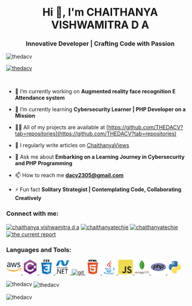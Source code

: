 <h1 align="center">Hi 👋, I'm CHAITHANYA VISHWAMITRA D A</h1>
<h3 align="center">Innovative Developer | Crafting Code with Passion</h3>

<p align="left"> <img src="https://komarev.com/ghpvc/?username=thedacv&label=Profile%20views&color=0e75b6&style=flat" alt="thedacv" /> </p>

<p align="left"> <a href="https://github.com/ryo-ma/github-profile-trophy"><img src="https://github-profile-trophy.vercel.app/?username=thedacv" alt="thedacv" /></a> </p>

<p align="left"> <a href="https://twitter.com/" target="blank"><img src="https://img.shields.io/twitter/follow/?logo=twitter&style=for-the-badge" alt="" /></a> </p>

- 🔭 I’m currently working on **Augmented reality face recognition E Attendance system**

- 🌱 I’m currently learning **Cybersecurity Learner | PHP Developer on a Mission**

- 👨‍💻 All of my projects are available at [https://github.com/THEDACV?tab=repositories](https://github.com/THEDACV?tab=repositories)

- 📝 I regularly write articles on [ChaithanyaViews](ChaithanyaViews)

- 💬 Ask me about **Embarking on a Learning Journey in Cybersecurity and PHP Programming**

- 📫 How to reach me **dacv2305@gmail.com**

- ⚡ Fun fact **Solitary Strategist | Contemplating Code, Collaborating Creatively**

<h3 align="left">Connect with me:</h3>
<p align="left">
<a href="https://linkedin.com/in/chaithanya vishwamitra d a" target="blank"><img align="center" src="https://raw.githubusercontent.com/rahuldkjain/github-profile-readme-generator/master/src/images/icons/Social/linked-in-alt.svg" alt="chaithanya vishwamitra d a" height="30" width="40" /></a>
<a href="https://fb.com/chaithanyatechie" target="blank"><img align="center" src="https://raw.githubusercontent.com/rahuldkjain/github-profile-readme-generator/master/src/images/icons/Social/facebook.svg" alt="chaithanyatechie" height="30" width="40" /></a>
<a href="https://instagram.com/chaithanyatechie" target="blank"><img align="center" src="https://raw.githubusercontent.com/rahuldkjain/github-profile-readme-generator/master/src/images/icons/Social/instagram.svg" alt="chaithanyatechie" height="30" width="40" /></a>
<a href="https://www.youtube.com/c/the current report" target="blank"><img align="center" src="https://raw.githubusercontent.com/rahuldkjain/github-profile-readme-generator/master/src/images/icons/Social/youtube.svg" alt="the current report" height="30" width="40" /></a>
</p>

<h3 align="left">Languages and Tools:</h3>
<p align="left"> <a href="https://aws.amazon.com" target="_blank" rel="noreferrer"> <img src="https://raw.githubusercontent.com/devicons/devicon/master/icons/amazonwebservices/amazonwebservices-original-wordmark.svg" alt="aws" width="40" height="40"/> </a> <a href="https://www.w3schools.com/cs/" target="_blank" rel="noreferrer"> <img src="https://raw.githubusercontent.com/devicons/devicon/master/icons/csharp/csharp-original.svg" alt="csharp" width="40" height="40"/> </a> <a href="https://www.w3schools.com/css/" target="_blank" rel="noreferrer"> <img src="https://raw.githubusercontent.com/devicons/devicon/master/icons/css3/css3-original-wordmark.svg" alt="css3" width="40" height="40"/> </a> <a href="https://dotnet.microsoft.com/" target="_blank" rel="noreferrer"> <img src="https://raw.githubusercontent.com/devicons/devicon/master/icons/dot-net/dot-net-original-wordmark.svg" alt="dotnet" width="40" height="40"/> </a> <a href="https://git-scm.com/" target="_blank" rel="noreferrer"> <img src="https://www.vectorlogo.zone/logos/git-scm/git-scm-icon.svg" alt="git" width="40" height="40"/> </a> <a href="https://www.w3.org/html/" target="_blank" rel="noreferrer"> <img src="https://raw.githubusercontent.com/devicons/devicon/master/icons/html5/html5-original-wordmark.svg" alt="html5" width="40" height="40"/> </a> <a href="https://www.java.com" target="_blank" rel="noreferrer"> <img src="https://raw.githubusercontent.com/devicons/devicon/master/icons/java/java-original.svg" alt="java" width="40" height="40"/> </a> <a href="https://developer.mozilla.org/en-US/docs/Web/JavaScript" target="_blank" rel="noreferrer"> <img src="https://raw.githubusercontent.com/devicons/devicon/master/icons/javascript/javascript-original.svg" alt="javascript" width="40" height="40"/> </a> <a href="https://www.mongodb.com/" target="_blank" rel="noreferrer"> <img src="https://raw.githubusercontent.com/devicons/devicon/master/icons/mongodb/mongodb-original-wordmark.svg" alt="mongodb" width="40" height="40"/> </a> <a href="https://www.php.net" target="_blank" rel="noreferrer"> <img src="https://raw.githubusercontent.com/devicons/devicon/master/icons/php/php-original.svg" alt="php" width="40" height="40"/> </a> <a href="https://www.python.org" target="_blank" rel="noreferrer"> <img src="https://raw.githubusercontent.com/devicons/devicon/master/icons/python/python-original.svg" alt="python" width="40" height="40"/> </a> </p>

<p><img align="left" src="https://github-readme-stats.vercel.app/api/top-langs?username=thedacv&show_icons=true&locale=en&layout=compact" alt="thedacv" /></p>

<p>&nbsp;<img align="center" src="https://github-readme-stats.vercel.app/api?username=thedacv&show_icons=true&locale=en" alt="thedacv" /></p>

<p><img align="center" src="https://github-readme-streak-stats.herokuapp.com/?user=thedacv&" alt="thedacv" /></p>


